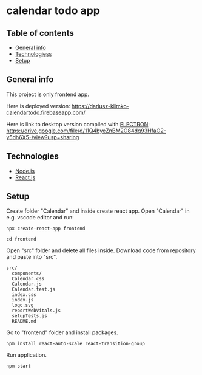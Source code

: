 # calendar todo app

## Table of contents
* [General info](#general-info)
* [Technologiess](#technologies)
* [Setup](#setup)

## General info
This project is only frontend app.

Here is deployed version: https://dariusz-klimko-calendartodo.firebaseapp.com/

Here is link to desktop version compiled with [ELECTRON](https://www.electronjs.org/): https://drive.google.com/file/d/11Q4byeZnBM2O84dq93HfaO2-y5dh6X5-/view?usp=sharing

## Technologies
* [Node.js](https://nodejs.org/en/)
* [React.js](https://create-react-app.dev/)

## Setup
Create folder "Calendar" and inside create react app.
Open "Calendar" in e.g. vscode editor and run:

```
npx create-react-app frontend
```
```
cd frontend
```

Open "src" folder and delete all files inside.
Download code from repository and paste into "src".
```
src/
  components/
  Calendar.css
  Calendar.js
  Calendar.test.js
  index.css
  index.js
  logo.svg
  reportWebVitals.js
  setupTests.js
  README.md
```

Go to "frontend" folder and install packages.
```
npm install react-auto-scale react-transition-group
```

Run application.
```
npm start
```
